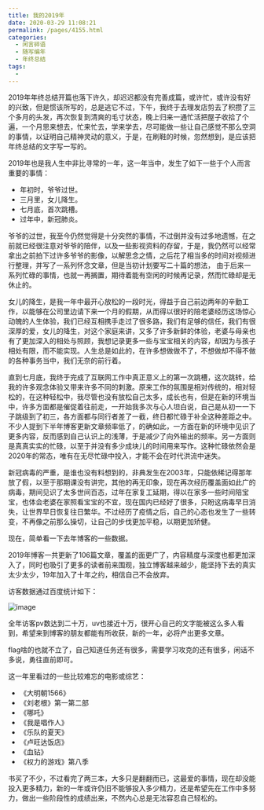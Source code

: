 ```yaml
---
title: 我的2019年
date: 2020-03-29 11:08:21
permalink: /pages/4155.html
categories:
  - 闲言碎语
  - 随写编年
  - 年终总结
tags:
  - 
---
```


2019年年终总结开篇也落下许久，却迟迟都没有完善成篇，或许忙，或许没有好的兴致，但是惯该所写的，总是逃它不过，下午，我终于去理发店剪去了积攒了三个多月的头发，再次恢复到清爽的毛寸状态，晚上归来一通忙活把屋子收拾了个遍，一个月思来想去，忙来忙去，学来学去，尽可能做一些让自己感觉不那么空洞的事情，以证明自己精神灵动的意义，于是，在刷鞋的时候，忽然想到，是应该把年终总结的文字写一写的。

2019年也是我人生中非比寻常的一年，这一年当中，发生了如下一些于个人而言重要的事情：

- 年初时，爷爷过世。
- 三月里，女儿降生。
- 七月底，首次跳槽。
- 过年中，新冠肺炎。

爷爷的过世，我至今仍然觉得是十分突然的事情，不过倒并没有过多地遗憾，在之前就已经很注意对爷爷的陪伴，以及一些影视资料的存留，于是，我仍然可以经常拿出之前拍下过许多爷爷的影像，以解思念之情，之后花了相当多的时间对视频进行整理，并写了一系列怀念文章，但是当初计划要写二十篇的想法， 由于后来一系列忙碌的事情，也就一再搁置，期待着能有空闲的时候再记录，然而忙碌却是无休止的。

女儿的降生，是我一年中最开心放松的一段时光，得益于自己前边两年的辛勤工作，以能够在公司里边请下来一个月的假期，从而得以很好的陪老婆经历这场惊心动魄的人生体验，我们已经互相携手走过了很多路，我们有足够的信任，我们有很深厚的爱，女儿的降生，对这个家庭来讲，又多了许多新鲜的体验，老婆与母亲也有了更加深入的相处与照顾，我想记录更多一些与宝宝相关的内容，却因为与孩子相处有限，而不能实现。人生总是如此的，在许多想做做不了，不想做却不得不做的各种事务当中，我们无奈的前行着。

直到七月底，我终于完成了互联网工作中真正意义上的第一次跳槽，这次跳转，给我的许多观念体验又带来许多不同的刺激。原来工作的氛围是相对传统的，相对轻松的，在这种轻松中，我尽管也没有放松自己太多，成长也有，但是在新的环境当中，许多方面都是催促着往前走，一开始我多次与心人坦白说，自己是从初一一下子跳级到了初三，各方面都与同行者差了一截，终日都忙碌于补全这种差距之中。不少人提到下半年博客更新文章频率低了，的确如此，一方面在新的环境中见识了更多内容，反而感到自己认识上的浅薄，于是减少了向外输出的频率。另一方面则是真真实实的忙碌，以至于并没有多少成块儿的时间用来写作。这种忙碌依然会是2020年的常态，唯有在无尽忙碌中投入，才能不会在时代洪流中迷失。

新冠病毒的严重，是谁也没有料想到的，非典发生在2003年，只能依稀记得那年放了假，以至于那期课没有讲完，其他的再无印象，现在再次经历覆盖面如此广的病毒，期间见识了太多世间百态，过年在家复工延期，得以在家多一些时间陪宝宝，也体会老婆在家照看宝宝的不宜，现在国内已经好了很多，只盼这病毒早日消失，让世界早日恢复往日繁华。不过经历了疫情之后，自己的心态也发生了一些转变，不再像之前那么操切，让自己的步伐更加平稳，以期更加矫健。

现在，简单看一下去年博客的一些数据。

2019年博客一共更新了106篇文章，覆盖的面更广了，内容精度与深度也都更加深入了，同时也吸引了更多的读者前来围观，独立博客越来越少，能坚持下去的真实太少太少，19年加入了十年之约，相信自己不会放弃。

访客数据通过百度统计如下：

![image](https://tvax3.sinaimg.cn/large/008k1Yt0ly1gs3l4ecbouj31yu0z44a2.jpg)

全年访客pv数达到二十万，uv也接近十万，很开心自己的文字能被这么多人看到，希望来到博客的朋友都能有所收获，新的一年，必将产出更多文章。

flag啥的也就不立了，自己知道任务还有很多，需要学习攻克的还有很多，闲话不多说，勇往直前即可。

这一年里看过的一些比较难忘的电影或综艺：

- 《大明朝1566》
- 《刘老根》第一第二部
- 《哪吒》
- 《我是唱作人》
- 《乐队的夏天》
- 《卢旺达饭店》
- 《血钻》
- 《权力的游戏》第八季

书买了不少，不过看完了两三本，大多只是翻翻而已，这最爱的事情，现在却没能投入更多精力，新的一年或许仍旧不能够投入多少精力，还是希望先在工作中多努力，做出一些阶段性的成绩出来，不然内心总是无法容忍自己轻松的。
